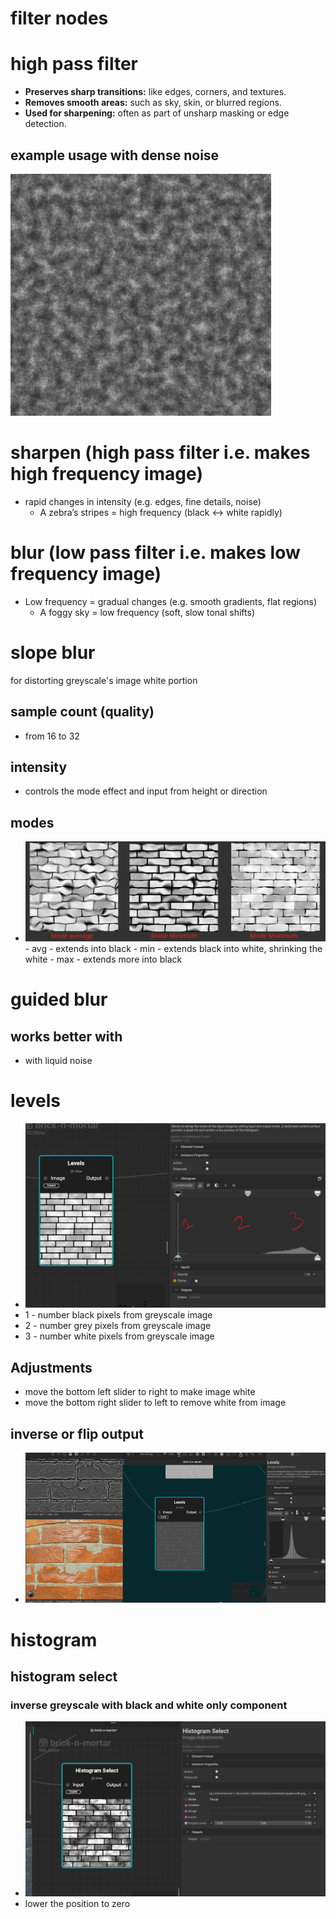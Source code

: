 # **filter nodes**

# high pass filter

- **Preserves sharp transitions:** like edges, corners, and textures.
- **Removes smooth areas:** such as sky, skin, or blurred regions.
- **Used for sharpening:** often as part of unsharp masking or edge detection.

## example usage with dense noise

 <img src="./images/filter-nodes/highpass-dense-noise-example.gif">

# sharpen (high pass filter i.e. makes high frequency image)

- rapid changes in intensity (e.g. edges, fine details, noise)
  - A zebra’s stripes = high frequency (black ↔ white rapidly)

# blur (low pass filter i.e. makes low frequency image)

- Low frequency = gradual changes (e.g. smooth gradients, flat regions)
  - A foggy sky = low frequency (soft, slow tonal shifts)

# slope blur

for distorting greyscale's image white portion

## sample count (quality)

- from 16 to 32

## intensity

- controls the mode effect and input from height or direction

## modes

- <img src="./images/filter-nodes/slope-blur-node-modes.png">
    - avg - extends into black
    - min - extends black into white, shrinking the white
    - max - extends more into black

# guided blur

## works better with

- with liquid noise

# levels

- <img src="./images/filter-nodes/levels-levels.png">
- 1 - number black pixels from greyscale image
- 2 - number grey pixels from greyscale image
- 3 - number white pixels from greyscale image

## Adjustments

- move the bottom left slider to right to make image white
- move the bottom right slider to left to remove white from image

## inverse or flip output

- <img src="./images/filter-nodes/levels-flip-output.gif">

# histogram

## histogram select

### inverse greyscale with black and white only component

- <img src="./images/filter-nodes/histo-select-inverse.gif">
- lower the position to zero
